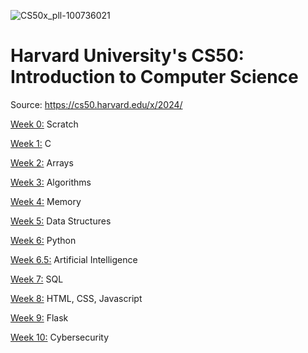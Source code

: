 ![CS50x_pll-100736021](https://github.com/Snoower/cs50-introduction-to-computer-science/assets/56703794/80a6f1ca-fa51-49d7-81d4-39d977e28ec7)

# Harvard University's CS50: Introduction to Computer Science

Source: https://cs50.harvard.edu/x/2024/

[Week 0:](https://github.com/Snoower/cs50-introduction-to-computer-science/tree/main/week-0) Scratch

[Week 1:](https://github.com/Snoower/cs50-introduction-to-computer-science/tree/main/week-1) C

[Week 2:](https://github.com/Snoower/cs50-introduction-to-computer-science/tree/main/week-2) Arrays

[Week 3:]() Algorithms

[Week 4:]() Memory

[Week 5:]() Data Structures

[Week 6:]() Python

[Week 6.5:]() Artificial Intelligence

[Week 7:]() SQL

[Week 8:]() HTML, CSS, Javascript

[Week 9:]() Flask

[Week 10:]() Cybersecurity
